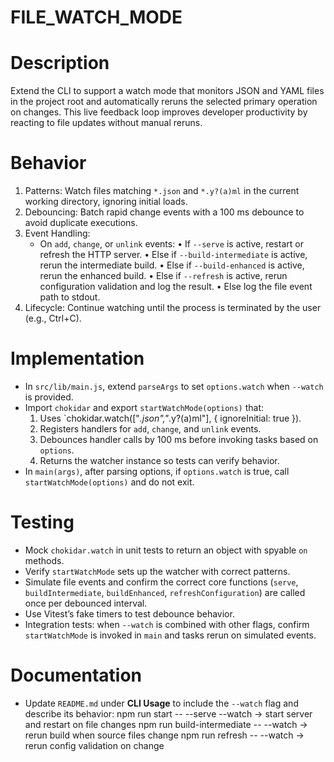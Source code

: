 # FILE_WATCH_MODE

# Description
Extend the CLI to support a watch mode that monitors JSON and YAML files in the project root and automatically reruns the selected primary operation on changes. This live feedback loop improves developer productivity by reacting to file updates without manual reruns.

# Behavior
1. Patterns: Watch files matching `*.json` and `*.y?(a)ml` in the current working directory, ignoring initial loads.
2. Debouncing: Batch rapid change events with a 100 ms debounce to avoid duplicate executions.
3. Event Handling:
   - On `add`, `change`, or `unlink` events:
     • If `--serve` is active, restart or refresh the HTTP server.
     • Else if `--build-intermediate` is active, rerun the intermediate build.
     • Else if `--build-enhanced` is active, rerun the enhanced build.
     • Else if `--refresh` is active, rerun configuration validation and log the result.
     • Else log the file event path to stdout.
4. Lifecycle: Continue watching until the process is terminated by the user (e.g., Ctrl+C).

# Implementation
- In `src/lib/main.js`, extend `parseArgs` to set `options.watch` when `--watch` is provided.
- Import `chokidar` and export `startWatchMode(options)` that:
  1. Uses `chokidar.watch(["*.json","*.y?(a)ml"], { ignoreInitial: true }).
  2. Registers handlers for `add`, `change`, and `unlink` events.
  3. Debounces handler calls by 100 ms before invoking tasks based on `options`.
  4. Returns the watcher instance so tests can verify behavior.
- In `main(args)`, after parsing options, if `options.watch` is true, call `startWatchMode(options)` and do not exit.

# Testing
- Mock `chokidar.watch` in unit tests to return an object with spyable `on` methods.
- Verify `startWatchMode` sets up the watcher with correct patterns.
- Simulate file events and confirm the correct core functions (`serve`, `buildIntermediate`, `buildEnhanced`, `refreshConfiguration`) are called once per debounced interval.
- Use Vitest’s fake timers to test debounce behavior.
- Integration tests: when `--watch` is combined with other flags, confirm `startWatchMode` is invoked in `main` and tasks rerun on simulated events.

# Documentation
- Update `README.md` under **CLI Usage** to include the `--watch` flag and describe its behavior:
  npm run start -- --serve --watch   → start server and restart on file changes
  npm run build-intermediate -- --watch  → rerun build when source files change
  npm run refresh -- --watch  → rerun config validation on change